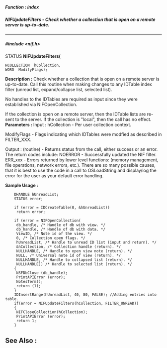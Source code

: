 ##### Function : index
##### NIFUpdateFilters - Check whether a collection that is open on a remote server is up-to-date.
---
##### #include <nif.h>
STATUS **NIFUpdateFilters(**

	HCOLLECTION  hCollection,
	WORD  ModifyFlags);
**Description :**
Check whether a collection that is open on a remote server is up-to-date. Call 
this routine when making changes to any IDTable index filter (unread list, 
expand/collapse list, selected list). 

No handles to the IDTables are required as input since they were established 
via NIFOpenCollection. 

If the collection is open on a remote server, then the IDTable lists are 
re-sent to the server. If the collection is "local", then the call has no 
effect.
**Parameters :**
Input :
hCollection  -  Per user collection context.

ModifyFlags  -  Flags indicating which IDTables were modfied as described in FILTER_XXX.

Output :
(routine)  -  Returns status from the call, either success or an error. The return codes include: 
NOERROR - Successfully updated the NIF filter. 
ERR_xxx - Errors returned by lower level functions: (memory management, file operations, network errors, etc.). There are so many possible causes, that it is best to use the code in a call to OSLoadString and display/log the error for the user as your default error handling.


**Sample Usage :**
```
	DHANDLE hUnreadList; 
	STATUS error; 

	if (error = IDCreateTable(0, &hUnreadList)) 
	 return error; 

	if (error = NIFOpenCollection( 
	 db_handle, /* Handle of db with view. */ 
	 db_handle, /* Handle of db with data. */ 
	 ViewID, /* Note id of the view. */ 
	 0, /* Collection open flags. */ 
	 hUnreadList, /* Handle to unread ID list (input and return). */ 
	 &hCollection, /* Collection handle (return). */ 
	 NULLHANDLE, /* Handle to open view note (return). */ 
	 NULL, /* Universal note id of view (return). */ 
	 NULLHANDLE, /* Handle to collapsed list (return). */ 
	 NULLHANDLE)) /* Handle to selected list (return). */ 
	{ 
	 NSFDbClose (db_handle); 
	 PrintAPIError (error); 
	 NotesTerm(); 
	 return (1); 
	} 
	IDInsertRange(hUnreadList, 40, 80, FALSE); //Adding entries into table. 
	if(error = NIFUpdateFilters(hCollection, FILTER_UNREAD)) 
	{ 
	 NIFCloseCollection(hCollection); 
	 PrintAPIError (error); 
	 return 1; 
	} 
```
**See Also :**
[](D:/md_files/.md)
---
